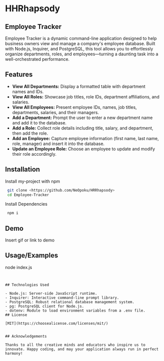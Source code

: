 
# HHRhapsody

## Employee Tracker
Employee Tracker is a dynamic command-line application designed to help business owners view and manage a company's employee database. Built with Node.js, Inquirer, and PostgreSQL, this tool allows you to effortlessly organize departments, roles, and employees—turning a daunting task into a well-orchestrated performance.


## Features

- **View All Departments:** Display a formatted table with department names and IDs.
- **View All Roles:** Showcase job titles, role IDs, department affiliations, and salaries.
- **View All Employees:** Present employee IDs, names, job titles, departments, salaries, and their managers.
- **Add a Department:** Prompt the user to enter a new department name and add it to the database.
- **Add a Role:** Collect role details including title, salary, and department, then add the role.
- **Add an Employee:** Capture employee information (first name, last name, role, manager) and insert it into the database.
- **Update an Employee Role:** Choose an employee to update and modify their role accordingly.


## Installation

Install my-project with npm

```bash
 git clone <https://github.com/NeOpoku/HRRhapsody>
 cd Employee-Tracker
```
Install Dependencies

```bash
 npm i
```
    
## Demo

Insert gif or link to demo


## Usage/Examples

node index.js
```


## Technologies Used

- Node.js: Server-side JavaScript runtime.
- Inquirer: Interactive command-line prompt library.
- PostgreSQL: Robust relational database management system.
- pg: PostgreSQL client for Node.js.
- dotenv: Module to load environment variables from a .env file.
## License

[MIT](https://choosealicense.com/licenses/mit/)


## Acknowledgements

Thanks to all the creative minds and educators who inspire us to innovate. Happy coding, and may your application always run in perfect harmony!

